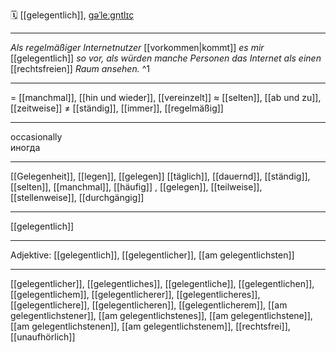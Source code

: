 🗓️ [[gelegentlich]], [ɡəˈleːɡn̩tlɪç](https://youglish.com/pronounce/gelegentlich/german)

---
_Als regelmäßiger Internetnutzer_ [[vorkommen|kommt]] _es mir_ [[gelegentlich]] _so vor, als würden manche Personen das Internet als einen_ [[rechtsfreien]] _Raum ansehen._ ^1


---
= [[manchmal]], [[hin und wieder]], [[vereinzelt]]
≈ [[selten]], [[ab und zu]], [[zeitweise]]
≠ [[ständig]], [[immer]], [[regelmäßig]]

---
occasionally  
иногда

---
[[Gelegenheit]], [[legen]], [[gelegen]]
[[täglich]], [[dauernd]], [[ständig]], [[selten]], [[manchmal]], [[häufig]]
, [[gelegen]], [[teilweise]], [[stellenweise]], [[durchgängig]]

---
[[gelegentlich]]


---
Adjektive: [[gelegentlich]], [[gelegentlicher]], [[am gelegentlichsten]]

---
[[gelegentlicher]], [[gelegentliches]], [[gelegentliche]], [[gelegentlichen]], [[gelegentlichem]], [[gelegentlicherer]], [[gelegentlicheres]], [[gelegentlichere]], [[gelegentlicheren]], [[gelegentlicherem]], [[am gelegentlichstener]], [[am gelegentlichstenes]], [[am gelegentlichstene]], [[am gelegentlichstenen]], [[am gelegentlichstenem]], [[rechtsfrei]], [[unaufhörlich]]